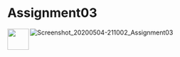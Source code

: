 # Assignment03
![Screenshot_20200504-211002_Assignment03](https://user-images.githubusercontent.com/37219813/81034446-0d4c8a00-8e4c-11ea-8a2f-103b941230d8.jpg)
<a href="url"><img src="https://user-images.githubusercontent.com/37219813/81034446-0d4c8a00-8e4c-11ea-8a2f-103b941230d8.jpg" align="left" height="48" width="48" ></a>
